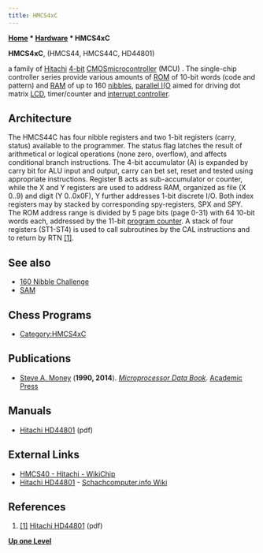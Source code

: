 ```yaml
---
title: HMCS4xC
---
```

**[Home](Home "Home") * [Hardware](Hardware "Hardware") * HMCS4xC**

**HMCS4xC**, (HMCS44, HMCS44C, HD44801)

a family of [Hitachi](https://en.wikipedia.org/wiki/Hitachi) [4-bit](https://en.wikipedia.org/wiki/4-bit_computing) [CMOS](https://en.wikipedia.org/wiki/CMOS)[microcontroller](https://en.wikipedia.org/wiki/Microcontroller) (MCU) .
The single-chip controller series provide various amounts of [ROM](Memory#ROM "Memory") of 10-bit words (code and pattern) and [RAM](Memory#RAM "Memory") of up to 160 [nibbles](Nibble "Nibble"),
[parallel I(O](https://en.wikipedia.org/wiki/Parallel_I/O) aimed for driving dot matrix [LCD](https://en.wikipedia.org/wiki/Liquid-crystal_display), timer/counter and [interrupt controller](https://en.wikipedia.org/wiki/Programmable_interrupt_controller).

## Architecture

The HMCS44C has four nibble registers and two 1-bit registers (carry, status) available to the programmer.
The status flag latches the result of arithmetical or logical operations (none zero, overflow), and affects conditional branch instructions.
The 4-bit accumulator (A) is expanded by carry bit for ALU input and output, carry can bet set, reset and tested using appropriate instructions.
Register B acts as sub-accumulator or counter, while the X and Y registers are used to address RAM, organized as file (X 0..9) and digit (Y 0..0x0F), Y further addresses 1-bit discrete I/O.
Both index registers may by stacked by corresponding spy-registers, SPX and SPY.
The ROM address range is divided by 5 page bits (page 0-31) with 64 10-bit words each, addressed by the 11-bit [program counter](https://en.wikipedia.org/wiki/Program_counter).
A stack of four registers (ST1-ST4) is used to call subroutines by the CAL instructions and to return by RTN <a id="cite-note-1" href="#cite-ref-1">[1]</a>.

## See also

- [160 Nibble Challenge](Mini_Chess#160_Nibble_Challenge "Mini Chess")
- [SAM](SAM "SAM")

## Chess Programs

- [Category:HMCS4xC](Category:HMCS4xC "Category:HMCS4xC")

## Publications

- [Steve A. Money](https://www.amazon.com/Steve-A-Money/e/B001KIF2N6/ref=dp_byline_cont_book_1) (**1990, 2014**). *[Microprocessor Data Book](https://books.google.de/books/about/Microprocessor_Data_Book.html?id=e0SoBQAAQBAJ&redir_esc=y)*. [Academic Press](https://en.wikipedia.org/wiki/Academic_Press)

## Manuals

- [Hitachi HD44801](https://cdn.datasheetspdf.com/pdf-down/H/D/4/HD44801_Hitachi.pdf) (pdf)

## External Links

- [HMCS40 - Hitachi - WikiChip](https://en.wikichip.org/wiki/hitachi/hmcs40)
- [Hitachi HD44801](https://www.schach-computer.info/wiki/index.php?title=Hitachi_HD44801) - [Schachcomputer.info Wiki](https://www.schach-computer.info/wiki/index.php?title=Hauptseite_En)

## References

1. <a id="cite-ref-1" href="#cite-note-1">[1]</a> [Hitachi HD44801](https://cdn.datasheetspdf.com/pdf-down/H/D/4/HD44801_Hitachi.pdf) (pdf)

**[Up one Level](Hardware "Hardware")**

